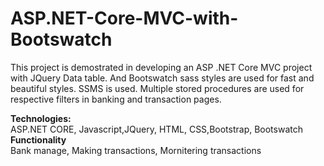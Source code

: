 # ASP.NET-Core-MVC-with-Bootswatch
This project is demostrated in developing an ASP .NET Core MVC project with JQuery Data table. And Bootswatch sass styles are used for fast and beautiful styles.
SSMS is used. Multiple stored procedures are used for respective filters in banking and transaction pages.

<b>Technologies:</b>
<br>
ASP.NET CORE, Javascript,JQuery, HTML, CSS,Bootstrap, Bootswatch
<br>
<b>Functionality</b>
<br>
Bank manage,
Making transactions,
Mornitering transactions
